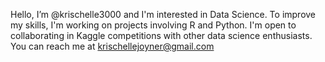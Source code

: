Hello, I’m @krischelle3000 and I'm interested in Data Science. To improve my skills, I'm working on projects involving R and Python. 
I'm open to collaborating in Kaggle competitions with other data science enthusiasts. You can reach me at krischellejoyner@gmail.com

